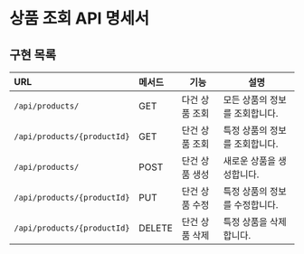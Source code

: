 # 상품 조회 API 명세서

## 구현 목록

| URL                         | 메서드    | 기능       | 설명                |
|:----------------------------|:-------|----------|-------------------|
| `/api/products/`            | GET    | 다건 상품 조회 | 모든 상품의 정보를 조회합니다. |
| `/api/products/{productId}` | GET    | 단건 상품 조회 | 특정 상품의 정보를 조회합니다. |
| `/api/products/`            | POST   | 단건 상품 생성 | 새로운 상품을 생성합니다.    |
| `/api/products/{productId}` | PUT    | 단건 상품 수정 | 특정 상품의 정보를 수정합니다. |
| `/api/products/{productId}` | DELETE | 단건 상품 삭제 | 특정 상품을 삭제합니다.     |

